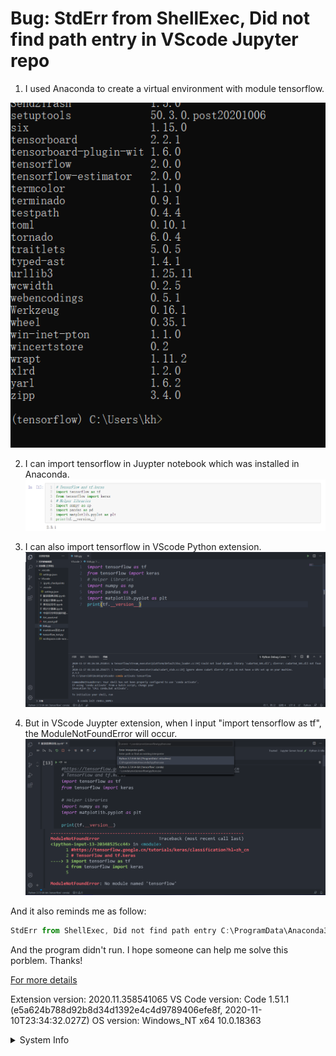 # <VScode> Bug: StdErr from ShellExec, Did not find path entry in VScode Jupyter repo
1. I used Anaconda to create a virtual environment with module tensorflow.
 
<img src="https://github.com/christina-0725/Helloworld/blob/main/3.PNG">

2. I can import tensorflow in Juypter notebook which was installed in Anaconda. 
![Image of Juypter notebook](https://github.com/christina-0725/Helloworld/blob/main/2.PNG)

3. I can also import tensorflow in VScode Python extension.
![Image of VScode Python extension](https://github.com/christina-0725/Helloworld/blob/main/4.PNG)

4. But in VScode Juypter extension, when I input "import tensorflow as tf", the ModuleNotFoundError will occur.
![Image of Vscode Juypter extension](https://github.com/christina-0725/Helloworld/blob/main/1.PNG)

And it also reminds me as follow:

```TypeScript
StdErr from ShellExec, Did not find path entry C:\ProgramData\Anaconda3\bin for C:/ProgramData/Anaconda3/Scripts/activate && conda activate base && echo 'e8b39361-0157-4923-80e1-22d70d46dee6' && python c:\Users\kh\.vscode\extensions\ms-python.python-2020.11.358366026\pythonFiles\pyvsc-run-isolated.py c:/Users/kh/.vscode/extensions/ms-python.python-2020.11.358366026/pythonFiles/printEnvVariables.py
```
And the program didn't run.
I hope someone can help me solve this porblem. Thanks!

[For more details](https://github.com/microsoft/vscode-jupyter/issues/3922#event-4018015875)

Extension version: 2020.11.358541065
VS Code version: Code 1.51.1 (e5a624b788d92b8d34d1392e4c4d9789406efe8f, 2020-11-10T23:34:32.027Z)
OS version: Windows_NT x64 10.0.18363

<details>
<summary>System Info</summary>

|Item|Value|
|---|---|
|CPUs|Intel(R) Core(TM) i5-9400 CPU @ 2.90GHz (6 x 2904)|
|GPU Status|2d_canvas: enabled<br>flash_3d: enabled<br>flash_stage3d: enabled<br>flash_stage3d_baseline: enabled<br>gpu_compositing: enabled<br>multiple_raster_threads: enabled_on<br>oop_rasterization: disabled_off<br>opengl: enabled_on<br>protected_video_decode: enabled<br>rasterization: enabled<br>skia_renderer: disabled_off_ok<br>video_decode: enabled<br>vulkan: disabled_off<br>webgl: enabled<br>webgl2: enabled|
|Load (avg)|undefined|
|Memory (System)|7.84GB (2.97GB free)|
|Process Argv|C:\Users\kh\Desktop\VScode\服装图像训练.ipynb --crash-reporter-id 6a652439-042b-4523-8c8c-eea565986121|
|Screen Reader|no|
|VM|0%|
</details>
<!-- generated by issue reporter -->
